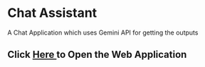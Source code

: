 # Chat Assistant

A Chat Application which uses Gemini API for getting the outputs

<h2>Click <a href="https://assistant-1940.web.app/">Here </a> to Open the Web Application</h2>
